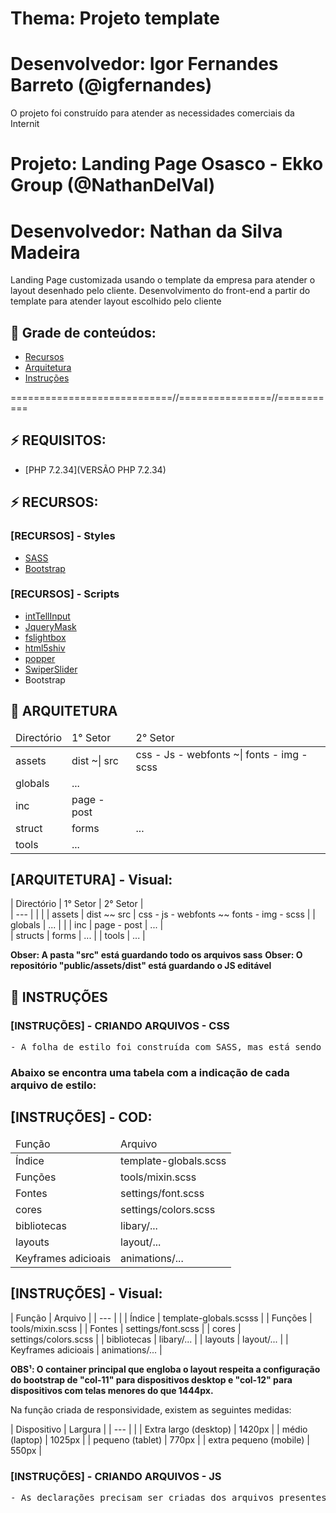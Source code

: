 # Thema: Projeto template
# Desenvolvedor: Igor Fernandes Barreto (@igfernandes)

O projeto foi construído para atender as necessidades comerciais da Internit

# Projeto: Landing Page Osasco - Ekko Group (@NathanDelVal)
# Desenvolvedor: Nathan da Silva Madeira
Landing Page customizada usando o template da empresa para atender o layout desenhado pelo cliente.
Desenvolvimento do front-end a partir do template para atender layout escolhido pelo cliente


## 🔗 Grade de conteúdos:

- [Recursos](#recursos)
- [Arquitetura](#arquitetura)
- [Instruções](#instruções)


============================//================//===========

## ⚡ REQUISITOS:

- [PHP 7.2.34](VERSÃO PHP 7.2.34)


## ⚡ RECURSOS:

### [RECURSOS] - Styles
- [SASS](https://sass-lang.com/)
- [Bootstrap](https://getbootstrap.com/docs/5.0/getting-started/download/)

### [RECURSOS] - Scripts
- [intTellInput](https://intl-tel-input.com)
- [JqueryMask](https://igorescobar.github.io/jQuery-Mask-Plugin/)
- [fslightbox](https://fslightbox.com/javascript)
- [html5shiv](https://github.com/aFarkas/html5shiv)
- [popper](https://popper.js.org)
- [SwiperSlider](https://swiperjs.com/)
- Bootstrap



## 📂 ARQUITETURA

<table>
    <thead>
        <tr>
            <td>Directório</td>
            <td>1° Setor</td>
            <td>2° Setor</td>
        </tr>
    </thead>
    <tbody>
        <tr>
            <td>assets</td>
            <td>dist ~| src</td>
            <td>css - Js - webfonts   ~|  fonts - img - scss </td>
        </tr>
        <tr>
            <td>globals</td>
            <td>...</td>
        </tr>
        <tr>
            <td>inc</td>
            <td>page - post </td>
        </tr>
        <tr>
            <td>struct</td>
            <td>forms</td>
            <td>...</td>
        </tr>
        <tr>
            <td>tools</td>
            <td>...</td>
        </tr>
    </tbody>
</table>


## [ARQUITETURA] - Visual:

| Directório     | 1° Setor      | 2° Setor                                          |  
| ---            |               |                                                   |
| assets         | dist ~~ src   | css - js - webfonts   ~~   fonts - img - scss     | 
| globals        | ...           |                                                   |
| inc            | page  - post  | ...                                               |  
| structs        | forms         | ...                                               |
| tools          |  ...                                                              |

**Obser: A pasta "src" está guardando todo os arquivos sass**
**Obser: O repositório "public/assets/dist" está guardando o JS editável**


## 📂 INSTRUÇÕES


### [INSTRUÇÕES] - CRIANDO ARQUIVOS - CSS

<pre>
- A folha de estilo foi construída com SASS, mas está sendo utilizado o node para sua compilação. Toda vez que criar um arquivo, apenas o importe para dentro do main, para que seja compilado tbm. 
</pre>

<h3><strong>Abaixo se encontra uma tabela com a indicação de cada arquivo de estilo:</strong></h3>



## [INSTRUÇÕES] - COD:

<table>
    <thead>
        <tr>
            <td>Função</td>
            <td>Arquivo</td>
        </tr>
    </thead>
    <tbody>
        <tr>
            <td>Índice</td>                   
            <td>template-globals.scss</td>
        </tr>
        <tr>
            <td>Funções</td>
            <td>tools/mixin.scss</td>
        </tr>
        <tr>
            <td>Fontes</td>
            <td>settings/font.scss</td>
        </tr>
        <tr>
            <td>cores</td>
            <td>settings/colors.scss</td>
        </tr>
        <tr>
            <td>bibliotecas</td>
            <td>libary/...</td>
        </tr>
        <tr>
            <td>layouts</td>
            <td>layout/...</td>
        </tr>
         <tr>
            <td>Keyframes adicioais</td>
            <td>animations/...</td>
        </tr>
    </tbody>
</table>


## [INSTRUÇÕES] - Visual:

| Função                     | Arquivo                     |
| ---                        |                             |
| Índice                     |  template-globals.scsss     |
| Funções                    |  tools/mixin.scss           |
| Fontes                     |  settings/font.scss         |
| cores                      |  settings/colors.scss       |
| bibliotecas                |  libary/...                 |
| layouts                    |  layout/...                 | 
| Keyframes adicioais        |  animations/...             |   


**OBS¹: O container principal que engloba o layout respeita a configuração do bootstrap de "col-11" para dispositivos desktop e "col-12" para dispositivos com telas menores do que 1444px.**

Na função criada de responsividade, existem as seguintes medidas:

| Dispositivo                 | Largura    |
| ---                         |            |
| Extra largo (desktop)       | 1420px     |
| médio (laptop)              | 1025px     |
| pequeno (tablet)            | 770px      |
| extra pequeno (mobile)      | 550px      |


### [INSTRUÇÕES] - CRIANDO ARQUIVOS - JS
<pre>
- As declarações precisam ser criadas dos arquivos presentes na pasta "/main". Caso haja necessidade de criar outro, exporte e importe tudo para template-globals.js
</pre>

